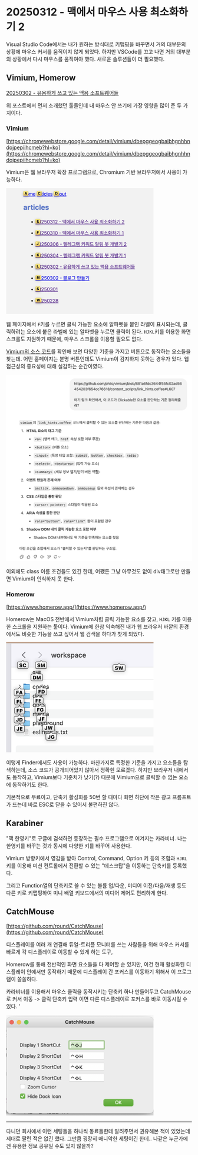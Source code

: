 # 20250312 - 맥에서 마우스 사용 최소화하기 2

Visual Studio Code에서는 내가 원하는 방식대로 키맵핑을 바꾸면서 거의 대부분의 상황에 마우스 커서를 움직이지 않게 되었다.
하지만 VSCode를 끄고 나면 거의 대부분의 상황에서 다시 마우스를 움직여야 했다.
새로운 솔루션들이 더 필요했다.

## Vimium, Homerow

[20250302 - 유용하게 쓰고 있는 맥용 소프트웨어들](/articles/202503/20250302/20250302%20-%20유용하게%20쓰고%20있는%20맥용%20소프트웨어들)

위 포스트에서 먼저 소개했던 툴들인데 내 마우스 안 쓰기에 가장 영향을 많이 준 두 가지이다.

### Vimium

[https://chromewebstore.google.com/detail/vimium/dbepggeogbaibhgnhhndojpepiihcmeb?hl=ko](https://chromewebstore.google.com/detail/vimium/dbepggeogbaibhgnhhndojpepiihcmeb?hl=ko)

Vimium은 웹 브라우저 확장 프로그램으로, Chromium 기반 브라우저에서 사용이 가능하다.

<img src="20250312_1.png" alt="vimium" style="width: 400px; max-width: 100%;" />

웹 페이지에서 `F`키를 누르면 클릭 가능한 요소에 알파벳을 붙인 라벨이 표시되는데,
클릭하려는 요소에 붙은 라벨에 있는 알파벳을 누르면 클릭이 된다.
`HJKL`키를 이용한 화면 스크롤도 지원하기 때문에, 마우스 스크롤을 이용할 필요도 없다.

[Vimium의 소스 코드](https://github.com/philc/vimium/blob/881a6fdc3644f55fc02ad56454203f654cc76618/content_scripts/link_hints.coffee#L607)를 확인해 보면 다양한 기준을 가지고 버튼으로 동작하는 요소들을 찾는데.
어떤 홈페이지는 분명 버튼인데도 Vimium이 감지하지 못하는 경우가 있다.
웹 접근성의 중요성에 대해 실감하는 순간이였다.

<img src="20250312_2.png" alt="chatgpt-vimium" style="width: 600px; max-width: 100%;" />

이외에도 class 이름 조건들도 있긴 한데, 어쨌든 그냥 아무것도 없이 div태그로만 만들면 Vimium이 인식하지 못 한다.

### Homerow

[https://www.homerow.app/](https://www.homerow.app/)

Homerow는 MacOS 전반에서 Vimium처럼 클릭 가능한 요소를 찾고, `HJKL` 키를 이용한 스크롤을 지원하는 툴이다.
Vimium에 한참 익숙해진 내가 웹 브라우저 바깥의 환경에서도 비슷한 기능을 쓰고 싶어서 웹 검색을 하다가 찾게 되었다.

<img src="20250312_3.png" alt="homerow" style="width: 400px; max-width: 100%;" />

이렇게 Finder에서도 사용이 가능하다.
마찬가지로 특정한 기준을 가지고 요소들을 탐색하는데, 소스 코드가 공개되어있지 않아서 정확힌 모르겠다.
하지만 브라우저 내에서도 동작하고, Vimium보다 기준치가 낮기(?) 때문에 Vimium으로 클릭할 수 없는 요소에 동작하기도 한다.

기본적으로 무료이고, 단축키 활성화를 50번 할 때마다 화면 하단에 작은 광고 프롬프트가 뜨는데 바로 ESC로 닫을 수 있어서 불편하진 않다.

## Karabiner

"맥 한영키"로 구글에 검색하면 등장하는 필수 프로그램으로 여겨지는 카라비너.
나는 한영키를 바꾸는 것과 동시에 다양한 키를 바꾸어 사용한다.

Vimium 방향키에서 영감을 받아 Control, Command, Option 키 등의 조합과 `HJKL` 키를 이용해
미션 컨트롤에서 전환할 수 있는 "데스크탑"을 이동하는 단축키를 등록했다.

그리고 Function열의 단축키로 쓸 수 있는
볼륨 업/다운, 미디어 이전/다음/재생 등도 다른 키로 키맵핑하여 미니 배열 키보드에서의 미디어 제어도 편리하게 한다.

## CatchMouse

[https://github.com/round/CatchMouse](https://github.com/round/CatchMouse)

디스플레이를 여러 개 연결해 듀얼-트리플 모니터를 쓰는 사람들을 위해
마우스 커서를 빠르게 각 디스플레이로 이동할 수 있게 하는 도구,

Homerow를 통해 전반적인 화면 요소들을 다 제어할 순 있지만, 이건 현재 활성화된 디스플레이 안에서만 동작하기 때문에
디스플레이 간 포커스를 이동하기 위해서 이 프로그램이 쏠쏠하다.

카라비너를 이용해서 마우스 클릭을 동작시키는 단축키 하나 만들어두고
CatchMouse로 커서 이동 -> 클릭 단축키 입력 이면 다른 디스플레이로 포커스를 바로 이동시킬 수 있다. '

<img src="20250312_4.png" alt="catchmouse" style="width: 400px; max-width: 100%;" />

---

다니던 회사에서 이런 세팅들을 하나씩 동료들한테 알려주면서 권유해본 적이 있었는데 제대로 팔린 적은 없긴 했다.
그만큼 굉장히 매니악한 세팅이긴 한데.. 나같은 누군가에겐 유용한 정보 공유일 수도 있지 않을까?
